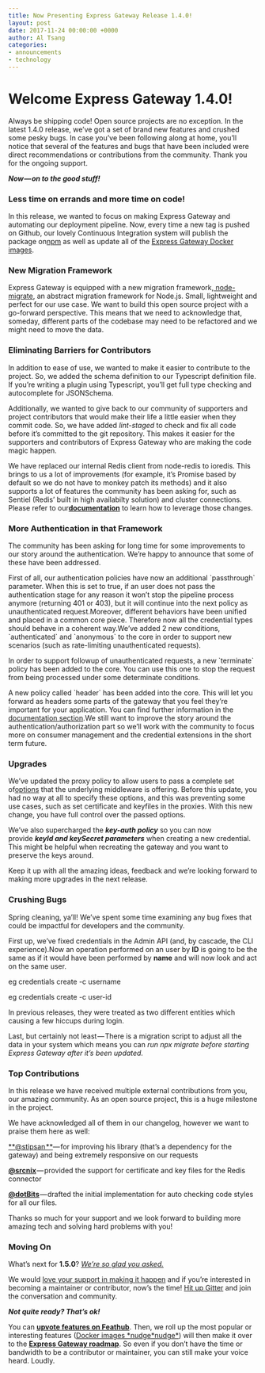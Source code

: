 ```yaml
---
title: Now Presenting Express Gateway Release 1.4.0!
layout: post
date: 2017-11-24 00:00:00 +0000
author: Al Tsang
categories:
- announcements
- technology
---
```

# **Welcome Express Gateway 1.4.0!**

Always be shipping code! Open source projects are no exception. In the latest 1.4.0 release, we’ve got a set of brand new features and crushed some pesky bugs. In case you’ve been following along at home, you’ll notice that several of the features and bugs that have been included were direct recommendations or contributions from the community. Thank you for the ongoing support. <!--excerpt-->

**_Now — on to the good stuff!_**

### Less time on errands and more time on code!

In this release, we wanted to focus on making Express Gateway and automating our deployment pipeline. Now, every time a new tag is pushed on Github, our lovely Continuous Integration system will publish the package on[npm](https://npmjs.org/packages/express-gateway) as well as update all of the [Express Gateway Docker images](https://www.lunchbadger.com/official-docker-images-for-express-gateway/).

### New Migration Framework

Express Gateway is equipped with a new migration framework,[ node-migrate](https://github.com/tj/node-migrate), an abstract migration framework for Node.js. Small, lightweight and perfect for our use case. We want to build this open source project with a go-forward perspective. This means that we need to acknowledge that, someday, different parts of the codebase may need to be refactored and we might need to move the data.

### Eliminating Barriers for Contributors

In addition to ease of use, we wanted to make it easier to contribute to the project. So, we added the schema definition to our Typescript definition file. If you’re writing a plugin using Typescript, you’ll get full type checking and autocomplete for JSONSchema.

Additionally, we wanted to give back to our community of supporters and project contributors that would make their life a little easier when they commit code. So, we have added _lint-staged_ to check and fix all code before it’s committed to the git repository. This makes it easier for the supporters and contributors of Express Gateway who are making the code magic happen.

We have replaced our internal Redis client from node-redis to ioredis. This brings to us a lot of improvements (for example, it’s Promise based by default so we do not have to monkey patch its methods) and it also supports a lot of features the community has been asking for, such as Sentiel (Redis’ built in high availabilty solution) and cluster connections. Please refer to our[**documentation**](http://www.express-gateway.io/docs/configuration/system.config.yml/db) to learn how to leverage those changes.

### More Authentication in that Framework

The community has been asking for long time for some improvements to our story around the authentication. We’re happy to announce that some of these have been addressed.

First of all, our authentication policies have now an additional \`passthrough\` parameter. When this is set to true, if an user does not pass the authentication stage for any reason it won’t stop the pipeline process anymore (returning 401 or 403), but it will continue into the next policy as unauthenticated request.Moreover, different behaviors have been unified and placed in a common core piece. Therefore now all the credential types should behave in a coherent way.We’ve added 2 new conditions, \`authenticated\` and \`anonymous\` to the core in order to support new scenarios (such as rate-limiting unauthenticated requests).

In order to support followup of unauthenticated requests, a new \`terminate\` policy has been added to the core. You can use this one to stop the request from being processed under some determinate conditions.

A new policy called \`header\` has been added into the core. This will let you forward as headers some parts of the gateway that you feel they’re important for your application. You can find further information in the [documentation section](https://www.express-gateway.io/docs/).We still want to improve the story around the authentication/authorization part so we’ll work with the community to focus more on consumer management and the credential extensions in the short term future.

### Upgrades

We’ve updated the proxy policy to allow users to pass a complete set of[options](https://github.com/nodejitsu/node-http-proxy#options) that the underlying middleware is offering. Before this update, you had no way at all to specify these options, and this was preventing some use cases, such as set certificate and keyfiles in the proxies. With this new change, you have full control over the passed options.

We’ve also supercharged the **_key-auth policy_** so you can now provide **_keyId and keySecret parameters_** when creating a new credential. This might be helpful when recreating the gateway and you want to preserve the keys around.

Keep it up with all the amazing ideas, feedback and we’re looking forward to making more upgrades in the next release.

### Crushing Bugs

Spring cleaning, ya’ll! We’ve spent some time examining any bug fixes that could be impactful for developers and the community.

First up, we’ve fixed credentials in the Admin API (and, by cascade, the CLI experience).Now an operation performed on an user by **ID** is going to be the same as if it would have been performed by **name** and will now look and act on the same user.

eg credentials create -c username

eg credentials create -c user-id

In previous releases, they were treated as two different entities which causing a few hiccups during login.

Last, but certainly not least — There is a migration script to adjust all the data in your system which means you can _run npx migrate before starting Express Gateway after it’s been updated._

### Top Contributions

In this release we have received multiple external contributions from you, our amazing community. As an open source project, this is a huge milestone in the project.

We have acknowledged all of them in our changelog, however we want to praise them here as well:

[\*\*@stipsan \*\*](https://github.com/stipsan)— for improving his library (that’s a dependency for the gateway) and being extremely responsive on our requests

[**@srcnix**](https://github.com/srcnix) — provided the support for certificate and key files for the Redis connector

[**@dotBits**](https://github.com/dotBits) — drafted the initial implementation for auto checking code styles for all our files.

Thanks so much for your support and we look forward to building more amazing tech and solving hard problems with you!

### Moving On

What’s next for **1.5.0**? [_We’re so glad you asked._](https://github.com/ExpressGateway/express-gateway/milestone/6)

We would [love your support in making it happen](https://github.com/ExpressGateway/express-gateway) and if you’re interested in becoming a maintainer or contributor, now’s the time! [Hit up Gitter](https://gitter.im/ExpressGateway/express-gateway) and join the conversation and community.

**_Not quite ready? That’s ok!_**

You can [**upvote features on Feathub**](https://feathub.com/ExpressGateway/express-gateway). Then, we roll up the most popular or interesting features ([Docker images \*nudge\*nudge\*](https://www.lunchbadger.com/official-docker-images-for-express-gateway/)) will then make it over to the [**Express Gateway roadmap**](https://github.com/ExpressGateway/express-gateway/milestones). So even if you don’t have the time or bandwidth to be a contributor or maintainer, you can still make your voice heard. Loudly.